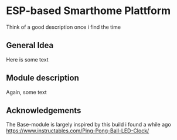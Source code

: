 # ESP-based Smarthome Plattform

Think of a good description once i find the time

## General Idea

Here is some text

## Module description

Again, some text

## Acknowledgements
The Base-module is largely inspired by this build i found a while ago
https://www.instructables.com/Ping-Pong-Ball-LED-Clock/
